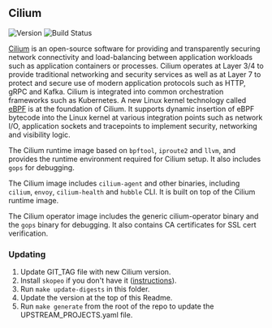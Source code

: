 ## **Cilium**
![Version](https://img.shields.io/badge/version-v1.11.15--eksa.1-blue)
![Build Status](https://codebuild.us-west-2.amazonaws.com/badges?uuid=eyJlbmNyeXB0ZWREYXRhIjoiYTh2UnBFVGhjQ1EyeENsWU91ZlJzMktyZHRINlpFWlc0RkZ5amU3Yy96b3p2Z2dxNThZZVQ5ZjRPTEZndGVNQVMwNkMvVmZZR000bGJXWDFqWDFnUlZVPSIsIml2UGFyYW1ldGVyU3BlYyI6ImZRZ2JzZmhRcWZtNFNHZTciLCJtYXRlcmlhbFNldFNlcmlhbCI6MX0%3D&branch=main)

[Cilium](https://github.com/cilium/cilium) is an open-source software for providing and transparently securing network connectivity and load-balancing between application workloads such as application containers or processes. Cilium operates at Layer 3/4 to provide traditional networking and security services as well as at Layer 7 to protect and secure use of modern application protocols such as HTTP, gRPC and Kafka. Cilium is integrated into common orchestration frameworks such as Kubernetes. A new Linux kernel technology called [eBPF](https://ebpf.io) is at the foundation of Cilium. It supports dynamic insertion of eBPF bytecode into the Linux kernel at various integration points such as network I/O, application sockets and tracepoints to implement security, networking and visibility logic.

The Cilium runtime image based on `bpftool`, `iproute2` and `llvm`, and provides the runtime environment required for Cilium setup. It also includes `gops` for debugging.

The Cilium image includes `cilium-agent` and other binaries, including `cilium`, `envoy`, `cilium-health` and `hubble` CLI. It is built on top of the Cilium runtime image.

The Cilium operator image includes the generic cilium-operator binary and the `gops` binary for debugging. It also contains CA certificates for SSL cert verification.

### Updating
1. Update GIT_TAG file with new Cilium version.
2. Install `skopeo` if you don't have it ([instructions](https://github.com/containers/skopeo/blob/main/install.md)).
3. Run `make update-digests` in this folder.
4. Update the version at the top of this Readme.
5. Run `make generate` from the root of the repo to update the UPSTREAM_PROJECTS.yaml file.